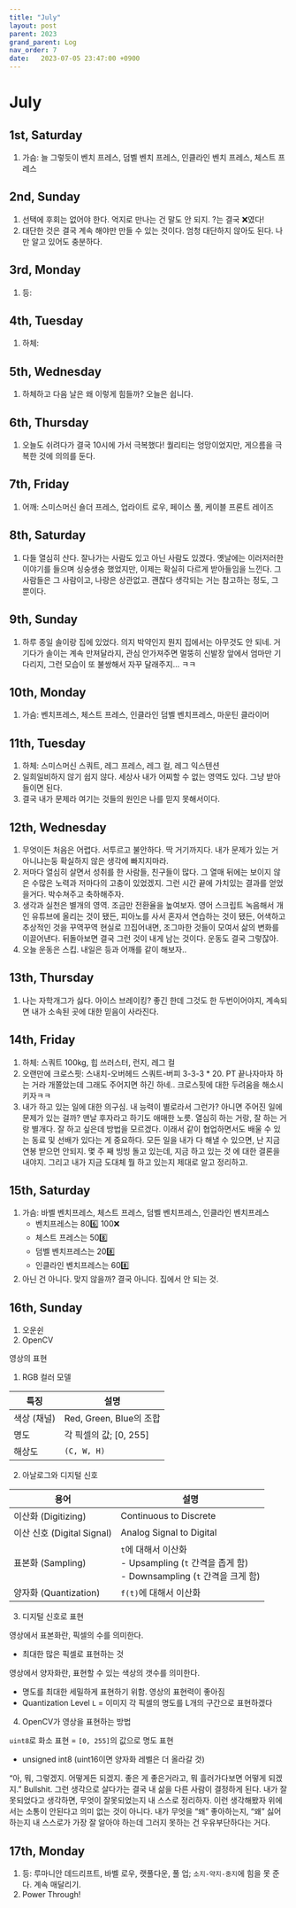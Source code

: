 ```yaml
---
title: "July"
layout: post
parent: 2023
grand_parent: Log
nav_order: 7
date:   2023-07-05 23:47:00 +0900
---
```

# July

## 1st, Saturday
1. 가슴: 늘 그렇듯이 벤치 프레스, 덤벨 벤치 프레스, 인클라인 벤치 프레스, 체스트 프레스

## 2nd, Sunday
1. 선택에 후회는 없어야 한다. 억지로 만나는 건 말도 안 되지. ?는 결국 ❌였다! 
2. 대단한 것은 결국 계속 해야만 만들 수 있는 것이다. 엄청 대단하지 않아도 된다. 나만 알고 있어도 충분하다.

## 3rd, Monday
1. 등:

## 4th, Tuesday
1. 하체: 

## 5th, Wednesday
1. 하체하고 다음 날은 왜 이렇게 힘들까? 오늘은 쉽니다.

## 6th, Thursday
1. 오늘도 쉬려다가 결국 10시에 가서 극복했다! 퀄리티는 엉망이었지만, 게으름을 극복한 것에 의의를 둔다.

## 7th, Friday
1. 어깨: 스미스머신 숄더 프레스, 업라이트 로우, 페이스 풀, 케이블 프론트 레이즈

## 8th, Saturday
1. 다들 열심히 산다. 잘나가는 사람도 있고 아닌 사람도 있겠다. 옛날에는 이러저러한 이야기를 들으며 싱숭생숭 했었지만, 이제는 확실히 다르게 받아들임을 느낀다. 그 사람들은 그 사람이고, 나랑은 상관없고. 괜찮다 생각되는 거는 참고하는 정도, 그 뿐이다.

## 9th, Sunday
1. 하루 종일 솔이랑 집에 있었다. 의지 박약인지 뭔지 집에서는 아무것도 안 되네. 거기다가 솔이는 계속 만져달라지, 관심 안가져주면 멀뚱히 신발장 앞에서 엄마만 기다리지, 그런 모습이 또 불쌍해서 자꾸 달래주지... ㅋㅋ 

## 10th, Monday
1. 가슴: 벤치프레스, 체스트 프레스, 인클라인 덤벨 벤치프레스, 마운틴 클라이머

## 11th, Tuesday
1. 하체: 스미스머신 스쿼트, 레그 프레스, 레그 컬, 레그 익스텐션
2. 일희일비하지 않기 쉽지 않다. 세상사 내가 어찌할 수 없는 영역도 있다. 그냥 받아들이면 된다.
3. 결국 내가 문제라 여기는 것들의 원인은 나를 믿지 못해서이다. 

## 12th, Wednesday
1. 무엇이든 처음은 어렵다. 서투르고 불안하다. 딱 거기까지다. 내가 문제가 있는 거 아니냐는둥 확실하지 않은 생각에 빠지지마라.
2. 저마다 열심히 살면서 성취를 한 사람들, 친구들이 많다. 그 열매 뒤에는 보이지 않은 수많은 노력과 저마다의 고충이 있었겠지. 그런 시간 끝에 가치있는 결과를 얻었을거다. 박수쳐주고 축하해주자.
3. 생각과 실천은 별개의 영역. 조금만 전환율을 높여보자. 영어 스크립트 녹음해서 개인 유튜브에 올리는 것이 됐든, 피아노를 사서 혼자서 연습하는 것이 됐든, 어색하고 추상적인 것을 꾸역꾸역 현실로 끄집어내면, 조그마한 것들이 모여서 삶의 변화를 이끌어낸다. 뒤돌아보면 결국 그런 것이 내게 남는 것이다. 운동도 결국 그렇잖아.
4. 오늘 운동은 스킵. 내일은 등과 어깨를 같이 해보자..

## 13th, Thursday
1. 나는 자학개그가 싫다. 아이스 브레이킹? 좋긴 한데 그것도 한 두번이어야지, 계속되면 내가 소속된 곳에 대한 믿음이 사라진다.


## 14th, Friday
1. 하체: 스쿼트 100kg, 힙 쓰러스터, 런지, 레그 컬
2. 오랜만에 크로스핏: 스내치-오버헤드 스쿼트-버피 3-3-3 * 20. PT 끝나자마자 하는 거라 개쫄았는데 그래도 주어지면 하긴 하네.. 크로스핏에 대한 두려움을 해소시키자ㅋㅋ
3. 내가 하고 있는 일에 대한 의구심. 내 능력이 별로라서 그런가? 아니면 주어진 일에 문제가 있는 걸까? 맨날 후자라고 하기도 애매한 노릇. 열심히 하는 거랑, 잘 하는 거랑 별개다. 잘 하고 싶은데 방법을 모르겠다. 이래서 같이 협업하면서도 배울 수 있는 동료 및 선배가 있다는 게 중요하다.
모든 일을 내가 다 해낼 수 있으면, 난 지금 연봉 받으먼 안되지. 몇 주 째 빙빙 돌고 있는데, 지금 하고 있는 것
에 대한 결론을 내야지. 그리고 내가 지금 도대체 뭘 하고 있는지 제대로 알고 정리하고.

## 15th, Saturday
1. 가슴: 바벨 벤치프레스, 체스트 프레스, 덤벨 벤치프레스, 인클라인 벤치프레스
	- 벤치프레스는 806️⃣ 100❌
	- 체스트 프레스는 508️⃣
	- 덤벨 벤치프레스는 208️⃣
	- 인클라인 벤치프레스는 608️⃣
2. 아닌 건 아니다. 맞지 않을까? 결국 아니다. 집에서 안 되는 것.

## 16th, Sunday 
1. 오운쉰
2. OpenCV

영상의 표현
1. RGB 컬러 모델

|특징|설명|
|---|---|
|색상 (채널)|Red, Green, Blue의 조합|
|명도|각 픽셀의 값; [0, 255]|
|해상도|`(C, W, H)`|

2. 아날로그와 디지털 신호

|용어|설명|
|---|---|
|이산화 (Digitizing)|Continuous to Discrete|
|이산 신호 (Digital Signal)|Analog Signal to Digital|
|표본화 (Sampling)|`t`에 대해서 이산화<br>- Upsampling (`t` 간격을 좁게 함)<br>- Downsampling (`t` 간격을 크게 함)|
|양자화 (Quantization)|`f(t)`에 대해서 이산화|

3. 디지털 신호로 표현

영상에서 표본화란, 픽셀의 수를 의미한다.
- 최대한 많은 픽셀로 표현하는 것

영상에서 양자화란, 표현할 수 있는 색상의 갯수를 의미한다.
- 명도를 최대한 세밀하게 표현하기 위함. 영상의 표현력이 좋아짐
- Quantization Level `L` = 이미지 각 픽셀의 명도를 L개의 구간으로 표현하겠다

4. OpenCV가 영상을 표현하는 방법

`uint8`로 화소 표현 = `[0, 255]`의 값으로 명도 표현
- unsigned int8 (uint16이면 양자화 레벨은 더 올라갈 것)

“아, 뭐, 그렇겠지. 어떻게든 되겠지. 좋은 게 좋은거라고, 뭐 흘러가다보면 어떻게 되겠지.” Bullshit. 그런 생각으로 살다가는 결국 내 삶을 다른 사람이 결정하게 된다. 내가 잘못되었다고 생각하면, 무엇이 잘못되었는지 내 스스로 정리하자. 이런 생각해봤자 위에서는 소통이 안된다고 의미 없는 것이 아니다. 내가 무엇을 “왜” 좋아하는지, “왜” 싫어하는지 내 스스로가 가장 잘 알아야 하는데 그러지 못하는 건 우유부단하다는 거다.

## 17th, Monday
1. 등: 루마니안 데드리프트, 바벨 로우, 랫풀다운, 풀 업; `소지-약지-중지`에 힘을 못 준다. 계속 매달리기.
2. Power Through!
﻿







